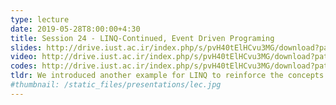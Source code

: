 ```yaml
---
type: lecture
date: 2019-05-28T8:00:00+4:30
title: Session 24 - LINQ-Continued, Event Driven Programing
slides: http://drive.iust.ac.ir/index.php/s/pvH40tElHCvu3MG/download?path=%2FSlides&files=AP_Session24.pdf
video: http://drive.iust.ac.ir/index.php/s/pvH40tElHCvu3MG/download?path=%2FClassVideos&files=S24.mp4
codes: http://drive.iust.ac.ir/index.php/s/pvH40tElHCvu3MG/download?path=%2FCode&files=S24.zip
tldr: We introduced another example for LINQ to reinforce the concepts from last session. We then moved on to Event Driven Programming and introduced Multicast delegates and Events.
#thumbnail: /static_files/presentations/lec.jpg
---
```

